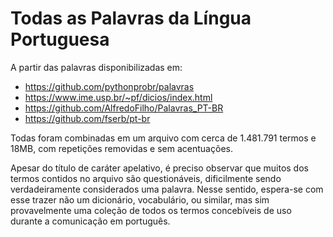 # Todas as Palavras da Língua Portuguesa
A partir das palavras disponibilizadas em:
- https://github.com/pythonprobr/palavras 
- https://www.ime.usp.br/~pf/dicios/index.html
- https://github.com/AlfredoFilho/Palavras_PT-BR
- https://github.com/fserb/pt-br

Todas foram combinadas em um arquivo com cerca de 1.481.791 termos e 18MB, com repetições removidas e sem acentuações.

Apesar do título de caráter apelativo, é preciso observar que muitos dos termos contidos no arquivo são questionáveis, dificilmente sendo verdadeiramente considerados uma palavra. Nesse sentido, espera-se com esse trazer não um dicionário, vocabulário, ou similar, mas sim provavelmente uma coleção de todos os termos concebíveis de uso durante a comunicação em português.
